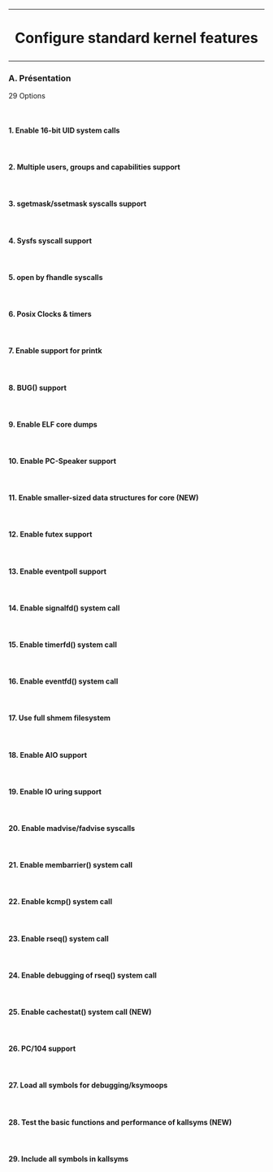---------------------------------------------------------------------------------
# <p align='center'> Configure standard kernel features </p>
---------------------------------------------------------------------------------

### A. Présentation
29 Options

<br />

#### 1. Enable 16-bit UID system calls
<br />

#### 2. Multiple users, groups and capabilities support
<br />

#### 3. sgetmask/ssetmask syscalls support
<br />

#### 4. Sysfs syscall support
<br />

#### 5. open by fhandle syscalls
<br />

#### 6. Posix Clocks & timers
<br />

#### 7. Enable support for printk
<br />

#### 8. BUG() support
<br />

#### 9. Enable ELF core dumps
<br />

#### 10. Enable PC-Speaker support
<br />

#### 11. Enable smaller-sized data structures for core (NEW)
<br />

#### 12. Enable futex support
<br />

#### 13. Enable eventpoll support
<br />

#### 14. Enable signalfd() system call
<br />

#### 15. Enable timerfd() system call
<br />

#### 16. Enable eventfd() system call
<br />

#### 17. Use full shmem filesystem
<br />

#### 18. Enable AIO support
<br />

#### 19. Enable IO uring support
<br />

#### 20. Enable madvise/fadvise syscalls
<br />

#### 21. Enable membarrier() system call
<br />

#### 22. Enable kcmp() system call
<br />

#### 23. Enable rseq() system call
<br />

#### 24. Enable debugging of rseq() system call
<br />

#### 25. Enable cachestat() system call (NEW)
<br />

#### 26. PC/104 support
<br />

#### 27. Load all symbols for debugging/ksymoops
<br />

#### 28. Test the basic functions and performance of kallsyms (NEW)
<br />

#### 29. Include all symbols in kallsyms
<br />
